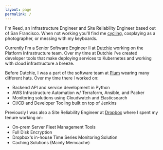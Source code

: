 ```yaml
---
layout: page
permalink: /
---
```



I'm Reed, an Infrastructure Engineer and Site Reliability Engineer based out of San Francisco.
When not working you'll find me [cycling](https://www.strava.com/athletes/18431814),
cosplaying as a photographer, or messing with my keyboards.


Currently I'm a Senior Software Engineer II at <a class="dutchie" href="https://dutchie.com">Dutchie</a>
working on the Platform Infrastructure team. Over my time at Dutchie I've created developer tools
that make deploying services to Kubernetes and working with cloud infrastructure a breeze.


Before Dutchie, I was a part of the software team at <a class="plum" href="https://plum.wine">Plum</a>
wearing many different hats. Over my time there I worked on:

* Backend API and service development in Python
* AWS Infrastructure Automation w/ Terraform, Ansible, and Packer
* Monitoring solutions using Cloudwatch and Elasticsearch
* CI/CD and Developer Tooling built on top of Jenkins


Previously I was also a Site Reliability Engineer at <a class="dropbox" href="https://dropbox.com">Dropbox</a>
where I spent my tenure working on:

* On-prem Server Fleet Management Tools
* Full Disk Encryption
* Dropbox's in-house Time Series Monitoring Solution
* Caching Solutions (Mainly Memcache)
